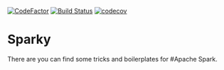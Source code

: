 [![CodeFactor](https://www.codefactor.io/repository/github/little-pet/sparky/badge)](https://www.codefactor.io/repository/github/little-pet/sparky)
[![Build Status](https://api.travis-ci.org/little-pet/sparky.svg)](https://travis-ci.org/little-pet/sparky)
[![codecov](https://codecov.io/gh/little-pet/sparky/branch/master/graph/badge.svg)](https://codecov.io/gh/little-pet/sparky)

# Sparky
There are you can find some tricks and boilerplates for #Apache Spark.
